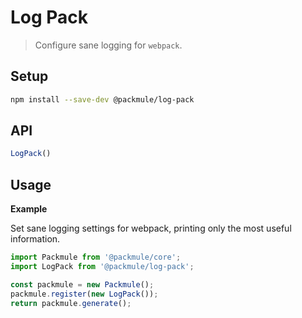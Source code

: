 # Log Pack
> Configure sane logging for `webpack`.

## Setup
```bash
npm install --save-dev @packmule/log-pack
```

## API
```ts
LogPack()
```

## Usage

**Example**

Set sane logging settings for webpack, printing only the most useful information.

```ts
import Packmule from '@packmule/core';
import LogPack from '@packmule/log-pack';

const packmule = new Packmule();
packmule.register(new LogPack());
return packmule.generate();
```
